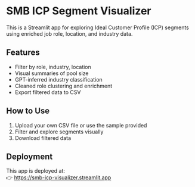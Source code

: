 # SMB ICP Segment Visualizer

This is a Streamlit app for exploring Ideal Customer Profile (ICP) segments using enriched job role, location, and industry data.

## Features

- Filter by role, industry, location
- Visual summaries of pool size
- GPT-inferred industry classification
- Cleaned role clustering and enrichment
- Export filtered data to CSV

## How to Use

1. Upload your own CSV file or use the sample provided
2. Filter and explore segments visually
3. Download filtered data

## Deployment

This app is deployed at:  
👉 https://smb-icp-visualizer.streamlit.app
